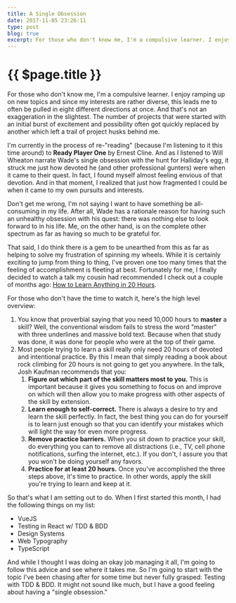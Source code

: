 ```yaml
---
title: A Single Obsession
date: 2017-11-05 23:26:11
type: post
blog: true
excerpt: For those who don't know me, I'm a compulsive learner. I enjoy ramping up on new topics and since my interests are rather diverse, this leads me to often be pulled in eight different directions at once. And that's not an exaggeration in the slightest. The number of projects that were started with an initial burst of excitement and possibility often got quickly replaced by another which left a trail of project husks behind me.
---
```


# {{ $page.title }}

For those who don't know me, I'm a compulsive learner. I enjoy ramping up on new topics and since my interests are rather diverse, this leads me to often be pulled in eight different directions at once. And that's not an exaggeration in the slightest. The number of projects that were started with an initial burst of excitement and possibility often got quickly replaced by another which left a trail of project husks behind me.

I'm currently in the process of re-"reading" (because I'm listening to it this time around) to **Ready Player One** by Ernest Cline. And as I listened to Will Wheaton narrate Wade's single obsession with the hunt for Halliday's egg, it struck me just how devoted he (and other professional gunters) were when it came to their quest. In fact, I found myself almost feeling envious of that devotion. And in that moment, I realized that just how fragmented I could be when it came to my own pursuits and interests.

Don't get me wrong, I'm not saying I want to have something be all-consuming in my life. After all, Wade has a rationale reason for having such an unhealthy obsession with his quest: there was nothing else to look forward to in his life. Me, on the other hand, is on the complete other spectrum as far as having so much to be grateful for. 

That said, I do think there is a gem to be unearthed from this as far as helping to solve my frustration of spinning my wheels. While it is certainly exciting to jump from thing to thing, I've proven one too many times that the feeling of accomplishment is fleeting at best. Fortunately for me, I finally decided to watch a talk my cousin had recommended I check out a couple of months ago: [How to Learn Anything in 20 Hours](https://www.youtube.com/watch?v=5MgBikgcWnY). 

For those who don't have the time to watch it, here's the high level overview:

1. You know that proverbial saying that you need 10,000 hours to **master** a skill? Well, the conventional wisdom fails to stress the word "master" with three underlines and massive bold text. Because when that study was done, it was done for people who were at the top of their game. 
2. Most people trying to learn a skill really only need 20 hours of devoted and intentional practice. By this I mean that simply reading a book about rock climbing for 20 hours is not going to get you anywhere. In the talk, Josh Kaufman recommends that you:
    1. **Figure out which part of the skill matters most to you.** This is important because it gives you something to focus on and improve on which will then allow you to make progress with other aspects of the skill by extension.
    2. **Learn enough to self-correct.** There is always a desire to try and learn the skill perfectly. In fact, the best thing you can do for yourself is to learn just enough so that you can identify your mistakes which will light the way for even more progress.
    3. **Remove practice barriers.** When you sit down to practice your skill, do everything you can to remove all distractions (i.e., TV, cell phone notifications, surfing the internet, etc.). If you don't, I assure you that you won't be doing yourself any favors.
    4. **Practice for at least 20 hours.** Once you've accomplished the three steps above, it's time to practice. In other words, apply the skill you're trying to learn and keep at it.

So that's what I am setting out to do. When I first started this month, I had the following things on my list:

- VueJS
- Testing in React w/ TDD & BDD
- Design Systems
- Web Typography
- TypeScript

And while I thought I was doing an okay job managing it all, I'm going to follow this advice and see where it takes me. So I'm going to start with the topic I've been chasing after for some time but never fully grasped: Testing with TDD & BDD. It might not sound like much, but I have a good feeling about having a "single obsession."
